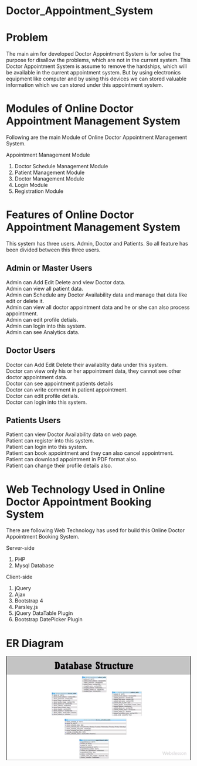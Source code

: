 # Doctor_Appointment_System
# Problem
The main aim for developed Doctor Appointment System is for solve the purpose for disallow the problems, which are not in the current system. This Doctor Appointment System is assume to remove the hardships, which will be available in the current appointment system. But by using electronics equipment like computer and by using this devices we can stored valuable information which we can stored under this appointment system. 
# Modules of Online Doctor Appointment Management System
Following are the main Module of Online Doctor Appointment Management System.

Appointment Management Module
1. Doctor Schedule Management Module
2. Patient Management Module
3. Doctor Management Module
4. Login Module
5. Registration Module

# Features of Online Doctor Appointment Management System
This system has three users. Admin, Doctor and Patients. So all feature has been divided between this three users.

## Admin or Master Users

Admin can Add Edit Delete and view Doctor data. <br>
Admin can view all patient data.<br>
Admin can Schedule any Doctor Availability data and manage that data like edit or delete it.<br>
Admin can view all doctor appointment data and he or she can also process appointment.<br>
Admin can edit profile detials.<br>
Admin can login into this system.<br>
Admin can see Analytics data.<br>


## Doctor Users

Doctor can Add Edit Delete their availablity data under this system. <br>
Doctor can view only his or her appointment data, they cannot see other doctor appointment data.<br>
Doctor can see appointment patients details<br>
Doctor can write comment in patient appointment.<br>
Doctor can edit profile detials.<br>
Doctor can login into this system.<br>

## Patients Users

Patient can view Doctor Availability data on web page. <br>
Patient can register into this system. <br>
Patient can login into this system. <br>
Patient can book appointment and they can also cancel appointment. <br>
Patient can download appointment in PDF format also. <br>
Patient can change their profile details also. <br>

# Web Technology Used in Online Doctor Appointment Booking System

There are following Web Technology has used for build this Online Doctor Appointment Booking System.

Server-side

1. PHP
2. Mysql Database

Client-side

1. jQuery
2. Ajax
3. Bootstrap 4
4. Parsley.js
5. jQuery DataTable Plugin
6. Bootstrap DatePicker Plugin


# ER Diagram
![DB](https://github.com/akshatprogrammer/Doctor_Appointment_System/blob/main/Manage%20access%20-%20Google%20Chrome%207_31_2022%203_22_32%20PM.png?raw=true)
